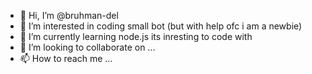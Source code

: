 - 👋 Hi, I’m @bruhman-del
- 👀 I’m interested in coding small bot (but with help ofc i am a newbie)
- 🌱 I’m currently learning node.js its inresting to code with
- 💞️ I’m looking to collaborate on ...
- 📫 How to reach me ...

<!---
bruhman-del/bruhman-del is a ✨ special ✨ repository because its `README.md` (this file) appears on your GitHub profile.
You can click the Preview link to take a look at your changes.
--->
